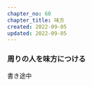 ```yaml
---
chapter_no: 60
chapter_title: 味方
created: 2022-09-05
updated: 2022-09-05
---
```

### 周りの人を味方につける
書き途中